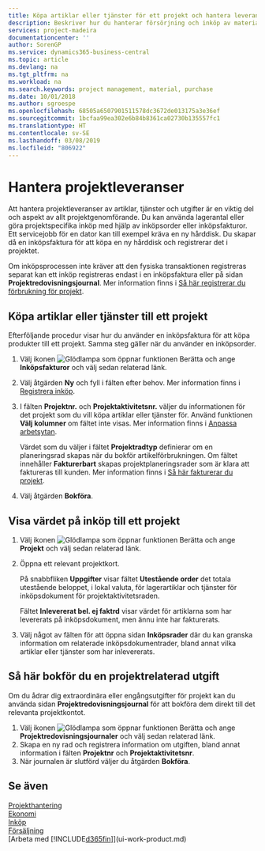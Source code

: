 ```yaml
---
title: Köpa artiklar eller tjänster för ett projekt och hantera leveranser | Microsoft Docs
description: Beskriver hur du hanterar försörjning och inköp av material och tjänster för projekt.
services: project-madeira
documentationcenter: ''
author: SorenGP
ms.service: dynamics365-business-central
ms.topic: article
ms.devlang: na
ms.tgt_pltfrm: na
ms.workload: na
ms.search.keywords: project management, material, purchase
ms.date: 10/01/2018
ms.author: sgroespe
ms.openlocfilehash: 68505a6507901511578dc3672de013175a3e36ef
ms.sourcegitcommit: 1bcfaa99ea302e6b84b8361ca02730b135557fc1
ms.translationtype: HT
ms.contentlocale: sv-SE
ms.lasthandoff: 03/08/2019
ms.locfileid: "806922"
---
```

# <a name="manage-job-supplies"></a>Hantera projektleveranser
Att hantera projektleveranser av artiklar, tjänster och utgifter är en viktig del och aspekt av allt projektgenomförande. Du kan använda lagerantal eller göra projektspecifika inköp med hjälp av inköpsorder eller inköpsfakturor. Ett servicejobb för en dator kan till exempel kräva en ny hårddisk. Du skapar då en inköpsfaktura för att köpa en ny hårddisk och registrerar det i projektet.

Om inköpsprocessen inte kräver att den fysiska transaktionen registreras separat kan ett inköp registreras endast i en inköpsfaktura eller på sidan **Projektredovisningsjournal**. Mer information finns i [Så här registrerar du förbrukning för projekt](projects-how-record-job-usage.md).

## <a name="to-purchase-items-or-services-for-a-job"></a>Köpa artiklar eller tjänster till ett projekt
Efterföljande procedur visar hur du använder en inköpsfaktura för att köpa produkter till ett projekt. Samma steg gäller när du använder en inköpsorder.  

1. Välj ikonen ![Glödlampa som öppnar funktionen Berätta](media/ui-search/search_small.png "Glödlampa som öppnar funktionen Berätta") och ange **Inköpsfakturor** och välj sedan relaterad länk.  
2. Välj åtgärden **Ny** och fyll i fälten efter behov. Mer information finns i [Registrera inköp](purchasing-how-record-purchases.md).
3. I fälten **Projektnr.** och **Projektaktivitetsnr.** väljer du informationen för det projekt som du vill köpa artiklar eller tjänster för. Använd funktionen **Välj kolumner** om fältet inte visas. Mer information finns i [Anpassa arbetsytan](ui-personalization-user.md).

    Värdet som du väljer i fältet **Projektradtyp** definierar om en planeringsrad skapas när du bokför artikelförbrukningen. Om fältet innehåller **Fakturerbart** skapas projektplaneringsrader som är klara att faktureras till kunden. Mer information finns i [Så här fakturerar du projekt](projects-how-invoice-jobs.md).
4. Välj åtgärden **Bokföra**.

## <a name="to-view-the-value-of-purchases-for-a-job"></a>Visa värdet på inköp till ett projekt
1. Välj ikonen ![Glödlampa som öppnar funktionen Berätta](media/ui-search/search_small.png "Berätta vad du vill göra") och ange **Projekt** och välj sedan relaterad länk.
2. Öppna ett relevant projektkort.

    På snabbfliken **Uppgifter** visar fältet **Utestående order** det totala utestående beloppet, i lokal valuta, för lagerartiklar och tjänster för inköpsdokument för projektaktivitetsraden.  

    Fältet **Inlevererat bel. ej faktrd** visar värdet för artiklarna som har levererats på inköpsdokument, men ännu inte har fakturerats.  
3. Välj något av fälten för att öppna sidan **Inköpsrader** där du kan granska information om relaterade inköpsdokumentrader, bland annat vilka artiklar eller tjänster som har inlevererats.

## <a name="to-post-a-job-related-expense"></a>Så här bokför du en projektrelaterad utgift
Om du ådrar dig extraordinära eller engångsutgifter för projekt kan du använda sidan **Projektredovisningsjournal** för att bokföra dem direkt till det relevanta projektkontot.

1. Välj ikonen ![Glödlampa som öppnar funktionen Berätta](media/ui-search/search_small.png "Berätta vad du vill göra") och ange **Projektredovisningsjournaler** och välj sedan relaterad länk.  
2. Skapa en ny rad och registrera information om utgiften, bland annat information i fälten **Projektnr** och **Projektaktivitetsnr**.  
3. När journalen är slutförd väljer du åtgärden **Bokföra**.

## <a name="see-also"></a>Se även
[Projekthantering](projects-manage-projects.md)  
[Ekonomi](finance.md)  
[Inköp](purchasing-manage-purchasing.md)         
[Försäljning](sales-manage-sales.md)      
[Arbeta med [!INCLUDE[d365fin](includes/d365fin_md.md)]](ui-work-product.md)  

